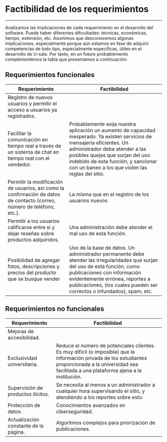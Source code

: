 # Factibilidad de los requerimientos
---
Analizamos las implicaciones de cada requerimiento en el desarrollo del software. Puede haber diferentes dificultades: técnicas, económicas, tiempo, extensión, etc. Asumimos que desconocemos algunas implicaciones, especialmente porque aún estamos en fase de adquirir competencias de todo tipo, especialmente específicas, útiles en el desarrollo de U-sale. Por tanto, en un futuro probablemente complementemos la tabla que presentamos a continuación:

## Requerimientos funcionales

| Requerimiento | Factibilidad |
| -------- |  --- |
| Registro de nuevos usuarios y permitir el acceso a usuarios ya registrados. |
| Facilitar la comunicación en tiempo real a través de un sistema de chat en tiempo real con el vendedor. | Probablemente exija nuestra aplicación un aumento de capacidad inesperado. Ya existen servicios de mensajería eficientes. Un administrador debe atender a las posibles quejas que surjan del uso indebido de esta función, y sancionar con un baneo a los que violen las reglas del sitio. |
| Permitir la modificación de usuarios, así como la confirmación de datos de contacto (correo, número de teléfono, etc.). | La misma que en el registro de los usuarios nuevos |
| Permitir a los usuarios calificarse entre sí y dejar reseñas sobre productos adquiridos. | Una administración debe atender el mal uso de esta función. |
| Posibilidad de agregar fotos, descripciones y precios del producto que se busque vender | Uso de la base de datos. Un administrador permanente debe atender las irregularidades que surjan del uso de esta función, como publicaciones con información evidentemente errónea, reportes a publicaciones, (los cuales pueden ser correctos o infundados), spam, etc. |

## Requerimientos no funcionales

| Requerimiento | Factibilidad |
| -------- |  --- |
| Mejoras de accesibilidad. | |
| Exclusividad universitaria. | Reduce el número de potenciales clientes. Es muy difícil (o imposible) que la información privada de los estudiantes proporcionada a la universidad sea facilitada a una plataforma ajena a la institución. |
| Supervisión de productos ilícitos. | Se necesita al menos a un administrador a cualquier hora supervisando el sitio, y atendiendo a los reportes sobre esto. |
| Protección de datos. | Conocimientos avanzados en ciberseguridad. |
| Actualización constante de la página. | Algoritmos complejos para priorización de publicaciones. |
